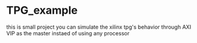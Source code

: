 # TPG_example
this is small project you can simulate the xilinx tpg's behavior through AXI VIP as the master instaed of using any processor
